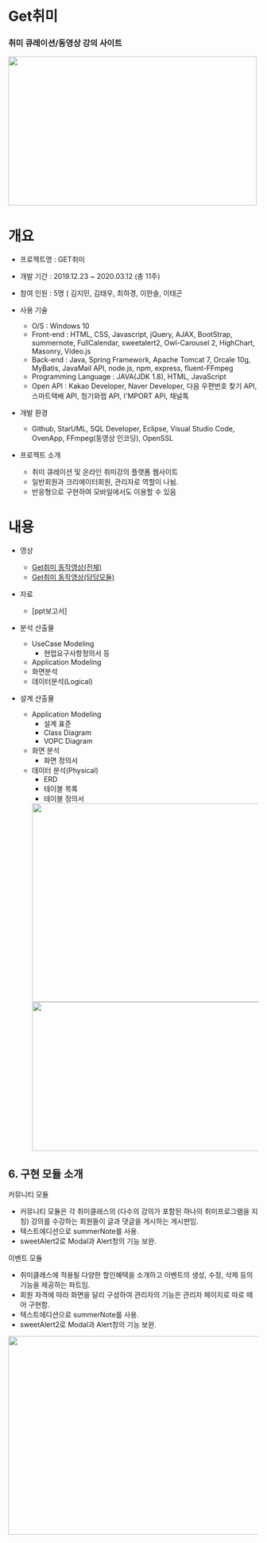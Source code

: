 # Get취미
### 취미 큐레이션/동영상 강의 사이트
<img src="https://user-images.githubusercontent.com/57661476/79085231-ac60f300-7d72-11ea-8447-5fab694a2711.PNG" width="500" height="300">

# 개요
- 프로젝트명 : GET취미

- 개발 기간 : 2019.12.23 ~ 2020.03.12 (총 11주)

- 참여 인원 : 5명 ( 김지민, 김태우, 최하경, 이한솔, 이태곤 

- 사용 기술 
    - O/S : Windows 10
    - Front-end : HTML, CSS, Javascript, jQuery, AJAX, BootStrap, summernote, FullCalendar, sweetalert2, Owl-Carousel 2, HighChart, Masonry, Video.js
    - Back-end : Java, Spring Framework, Apache Tomcat 7, Orcale 10g, MyBatis, JavaMail API, node.js, npm, express, fluent-FFmpeg
    - Programming Language : JAVA(JDK 1.8), HTML, JavaScript
    - Open API : Kakao Developer, Naver Developer, 다음 우편번호 찾기 API, 스마트택배 API, 청기와랩 API, I'MPORT API, 채널톡
    
- 개발 환경
    - Github, StarUML, SQL Developer, Eclipse, Visual Studio Code, OvenApp, FFmpeg(동영상 인코딩), OpenSSL

- 프로젝트 소개
   - 취미 큐레이션 및 온라인 취미강의 플랫폼 웹사이트
   - 일반회원과 크리에이터회원, 관리자로 역할이 나뉨.
   - 반응형으로 구현하여 모바일에서도 이용할 수 있음 
   
# 내용
- 영상
   - [Get취미 동작영상(전체)](https://www.youtube.com/watch?v=Jc2T4dWS-Y0)
   - [Get취미 동작영상(담당모듈)](https://www.youtube.com/watch?v=J5WHY0hJKlE)
- 자료
   - [ppt보고서]

- 분석 산출물
   - UseCase Modeling 
        - 현업요구사항정의서 등   
   - Application Modeling
   - 화면분석
   - 데이터분석(Logical)
   
- 설계 산출물
   - Application Modeling
       - 설계 표준
       - Class Diagram
       - VOPC Diagram
   - 화면 분석
       - 화면 정의서
   - 데이터 분석(Physical)
       - ERD
       - 테이블 목록
       - 테이블 정의서
        <img src="https://user-images.githubusercontent.com/57661476/79084106-0068d900-7d6d-11ea-8069-f1065a1e0a36.jpg" width="500" height="400">
        <img src="https://user-images.githubusercontent.com/57661476/79084110-019a0600-7d6d-11ea-8b9d-3eb97dfb0d76.jpg" width="500" height="300">




## 6. 구현 모듈 소개
커뮤니티 모듈
- 커뮤니티 모듈은 각 취미클래스의 (다수의 강의가 포함된 하나의 취미프로그램을 지칭) 강의를  수강하는 회원들이 글과 댓글을 게시하는 게시판임.
- 텍스트에디션으로 summerNote를 사용.
- sweetAlert2로 Modal과 Alert창의 기능 보완.


이벤트 모듈
- 취미클래스에 적용될 다양한 할인혜택을 소개하고 이벤트의 생성, 수정, 삭제 등의 기능을 제공하는 파트임.
- 회원 자격에 따라 화면을 달리 구성하여 관리자의 기능은 관리자 페이지로 따로 떼어 구현함.
- 텍스트에디션으로 summerNote를 사용.
- sweetAlert2로 Modal과 Alert창의 기능 보완.

<img src="https://user-images.githubusercontent.com/57661476/79084879-40ca5600-7d71-11ea-9922-6e3b8f89ae81.PNG" width="700" height="400">

